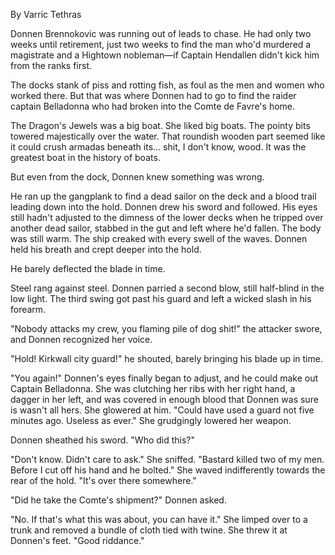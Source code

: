 By Varric Tethras

Donnen Brennokovic was running out of leads to chase. He had only two weeks until retirement, just two weeks to find the man who'd murdered a magistrate and a Hightown nobleman—if Captain Hendallen didn't kick him from the ranks first.

The docks stank of piss and rotting fish, as foul as the men and women who worked there. But that was where Donnen had to go to find the raider captain Belladonna who had broken into the Comte de Favre's home.

The Dragon's Jewels was a big boat. She liked big boats. The pointy bits towered majestically over the water. That roundish wooden part seemed like it could crush armadas beneath its... shit, I don't know, wood. It was the greatest boat in the history of boats.

But even from the dock, Donnen knew something was wrong.

He ran up the gangplank to find a dead sailor on the deck and a blood trail leading down into the hold. Donnen drew his sword and followed. His eyes still hadn't adjusted to the dimness of the lower decks when he tripped over another dead sailor, stabbed in the gut and left where he'd fallen. The body was still warm. The ship creaked with every swell of the waves. Donnen held his breath and crept deeper into the hold.

He barely deflected the blade in time.

Steel rang against steel. Donnen parried a second blow, still half-blind in the low light. The third swing got past his guard and left a wicked slash in his forearm.

"Nobody attacks my crew, you flaming pile of dog shit!" the attacker swore, and Donnen recognized her voice.

"Hold! Kirkwall city guard!" he shouted, barely bringing his blade up in time.

"You again!" Donnen's eyes finally began to adjust, and he could make out Captain Belladonna. She was clutching her ribs with her right hand, a dagger in her left, and was covered in enough blood that Donnen was sure is wasn't all hers. She glowered at him. "Could have used a guard not five minutes ago. Useless as ever." She grudgingly lowered her weapon.

Donnen sheathed his sword. "Who did this?"

"Don't know. Didn't care to ask." She sniffed. "Bastard killed two of my men. Before I cut off his hand and he bolted." She waved indifferently towards the rear of the hold. "It's over there somewhere."

"Did he take the Comte's shipment?" Donnen asked.

"No. If that's what this was about, you can have it." She limped over to a trunk and removed a bundle of cloth tied with twine. She threw it at Donnen's feet. "Good riddance."
